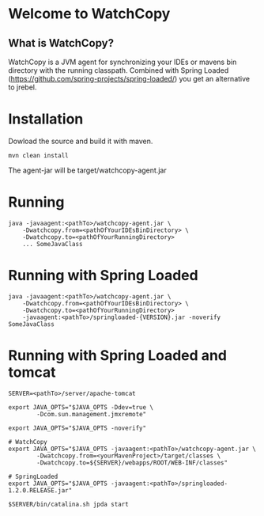 # Welcome to WatchCopy

## What is WatchCopy?

WatchCopy is a JVM agent for synchronizing your IDEs or mavens bin directory with the running classpath. Combined with 
Spring Loaded (https://github.com/spring-projects/spring-loaded/) you get an alternative to jrebel. 

# Installation

Dowload the source and build it with maven.

    mvn clean install
    
The agent-jar will be target/watchcopy-agent.jar
    
# Running 

    java -javaagent:<pathTo>/watchcopy-agent.jar \
        -Dwatchcopy.from=<pathOfYourIDEsBinDirectory> \
        -Dwatchcopy.to=<pathOfYourRunningDirectory>
        ... SomeJavaClass
        
# Running with Spring Loaded 

    java -javaagent:<pathTo>/watchcopy-agent.jar \
        -Dwatchcopy.from=<pathOfYourIDEsBinDirectory> \
        -Dwatchcopy.to=<pathOfYourRunningDirectory>
        -javaagent:<pathTo>/springloaded-{VERSION}.jar -noverify SomeJavaClass


# Running with Spring Loaded and tomcat

    SERVER=<pathTo>/server/apache-tomcat

	export JAVA_OPTS="$JAVA_OPTS -Ddev=true \
	        -Dcom.sun.management.jmxremote"

	export JAVA_OPTS="$JAVA_OPTS -noverify"

	# WatchCopy
	export JAVA_OPTS="$JAVA_OPTS -javaagent:<pathTo>/watchcopy-agent.jar \
	        -Dwatchcopy.from=<yourMavenProject>/target/classes \
	        -Dwatchcopy.to=${SERVER}/webapps/ROOT/WEB-INF/classes"

	# SpringLoaded
	export JAVA_OPTS="$JAVA_OPTS -javaagent:<pathTo>/springloaded-1.2.0.RELEASE.jar"

	$SERVER/bin/catalina.sh jpda start
	
	

